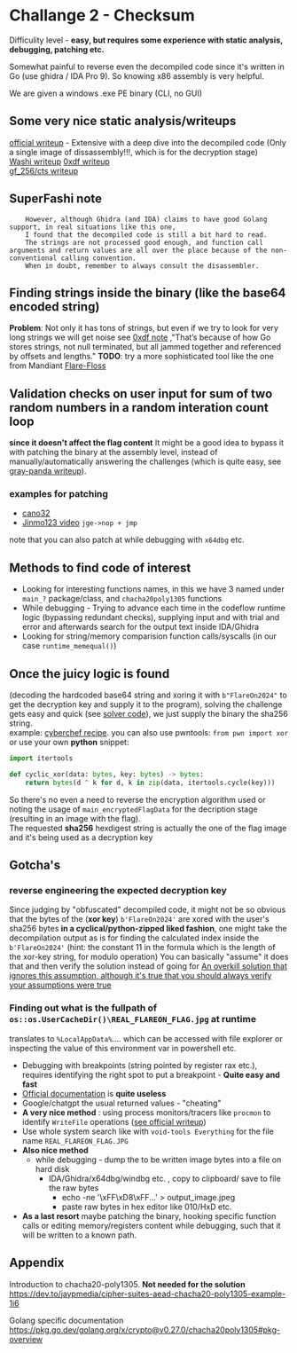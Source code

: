 # Challange 2 - Checksum

Difficulity level - **easy, but requires some experience with static analysis, debugging, patching etc.**  

Somewhat painful to reverse even the decompiled code since it's written in Go (use ghidra / IDA Pro 9). So knowing x86 assembly is very helpful.

We are given a windows .exe PE binary (CLI, no GUI)

## Some very nice static analysis/writeups  

[official writeup](https://services.google.com/fh/files/misc/flare-on11-challenge2-checksum.pdf) - Extensive with a deep dive into the decompiled code (Only a single image of dissassembly!!!, which is for the decryption stage)  
[Washi writeup](https://washi1337.github.io/ctf-writeups/writeups/flare-on/2024/2/)
[0xdf writeup](https://0xdf.gitlab.io/flare-on-2024/checksum )  
[gf_256/cts writeup](https://github.com/stong/flare-on-2024-writeups/tree/master/2-checksum)  

## SuperFashi note

        However, although Ghidra (and IDA) claims to have good Golang support, in real situations like this one, 
        I found that the decompiled code is still a bit hard to read. 
        The strings are not processed good enough, and function call arguments and return values are all over the place because of the non-conventional calling convention. 
        When in doubt, remember to always consult the disassembler.

## Finding strings inside the binary (like the base64 encoded string)

**Problem**: Not only it has tons of strings, but even if we try to look for very long strings we will get noise
see [0xdf note](https://0xdf.gitlab.io/flare-on-2024/checksum#strings) ,"That’s because of how Go stores strings, not null terminated, but all jammed together and referenced by offsets and lengths."
**TODO**: try a more sophisticated tool like the one from Mandiant [Flare-Floss](https://github.com/mandiant/flare-floss)

## Validation checks on user input for sum of two random numbers in a random interation count loop

**since it doesn't affect the flag content** It might be a good idea to bypass it with patching the binary at the assembly level, instead of manually/automatically answering the challenges (which is quite easy, see [gray-panda writeup](https://github.com/gray-panda/grayrepo/tree/master/2024_flareon/02_checksum)).  

### examples for patching

- [cano32](https://cano32.github.io/writeups/FlareOn11-2024#2)
- [Jinmo123 video](https://youtu.be/WLSZPC5ZagY?t=670) `jge->nop + jmp`  
  
note that you can also patch at while debugging with `x64dbg` etc.

## Methods to find code of interest

- Looking for interesting functions names, in this we have 3 named under `main_?` package/class, and `chacha20poly1305` functions
- While debugging - Trying to advance each time in the codeflow runtime logic (bypassing redundant checks), supplying input and with trial and error and afterwards search for the output text inside IDA/Ghidra
- Looking for string/memory comparision function calls/syscalls (in our case `runtime_memequal()`)
  
## Once the juicy logic is found

(decoding the hardcoded base64 string and xoring it with `b"FlareOn2024"` to get the decryption key and supply it to the program), solving the challenge gets easy and quick (see [solver code](https://github.com/tosbaha/reverse/blob/main/ctf/flareon%202024/02/solution.py)), we just supply the binary the sha256 string.  
example: [cyberchef recipe](https://cyberchef.org/#recipe=From_Base64('A-Za-z0-9%2B/%3D',true,false)XOR(%7B'option':'UTF8','string':'FlareOn2024'%7D,'Standard',false)&input=Y1FvRlJRRXJYMVlBVncxelZRZEZVU3hmQVFOUkJYVU5BeEJTZTE1UUNWUlZKMXBRRXdkL1dGQlVBbEVsQ0ZCRlVubGFCMVVMQnlSZEJFRmRmVnRXVkE9PQ). you can also use pwntools: `from pwn import xor`  
or use your own **python** snippet:

```python
import itertools

def cyclic_xor(data: bytes, key: bytes) -> bytes:
    return bytes(d ^ k for d, k in zip(data, itertools.cycle(key)))
```

So there's no even a need to reverse the encryption algorithm used or noting the usage of `main_encryptedFlagData` for the decription stage (resulting in an image with the flag).  
The requested **sha256** hexdigest string is actually the one of the flag image and it's being used as a decryption key

## Gotcha's

### reverse engineering the expected decryption key

Since judging by "obfuscated" decompiled code, it might not be so obvious that the bytes of the (**xor key**) `b'FlareOn2024'` are xored with the user's sha256 bytes **in a cyclical/python-zipped liked fashion**, one might take the decompilation output as is for finding the calculated index inside the `b'FlareOn2024'`  (hint: the constant 11 in the formula which is the length of the xor-key string, for modulo operation)
You can basically "assume" it does that and then verify the solution instead of going for [An overkill solution that ignores this assumption, although it's true that you should always verify your assumptions were true](https://vaktibabat.github.io/posts/flareon2024/#how-is-the-checksum-verified)

### Finding out what is the fullpath of `os::os.UserCacheDir()\REAL_FLAREON_FLAG.jpg` at runtime

translates to `%LocalAppData%`\.... which can be accessed with file explorer or inspecting the value of this environment var in powershell etc.

- Debugging with breakpoints (string pointed by register rax etc.), requires identifying the right spot to put a breakpoint - **Quite easy and fast**
- [Official documentation](https://pkg.go.dev/os#UserCacheDir) is **quite useless**  
- Google/chatgpt the usual returned values - "cheating"
- **A very nice method** : using process monitors/tracers like `procmon` to identify `WriteFile` operations ([see official writeup](https://services.google.com/fh/files/misc/flare-on11-challenge2-checksum.pdf))  
- Use whole system search like with `void-tools Everything` for the file name `REAL_FLAREON_FLAG.JPG`
- **Also nice method**
  - while debugging - dump the to be written image bytes into a file on hard disk
    - IDA/Ghidra/x64dbg/windbg etc. ,  copy to clipboard/ save to file the raw bytes
      - echo -ne '\xFF\xD8\xFF...' > output_image.jpeg
      - paste raw bytes in hex editor like 010/HxD  etc.
- **As a last resort** maybe patching the binary, hooking specific function calls or editing memory/registers content while debugging, such that it will be written to a known path.

## Appendix

Introduction to chacha20-poly1305. **Not needed for the solution**  
<https://dev.to/jaypmedia/cipher-suites-aead-chacha20-poly1305-example-1i6>

Golang specific documentation  
<https://pkg.go.dev/golang.org/x/crypto@v0.27.0/chacha20poly1305#pkg-overview>
